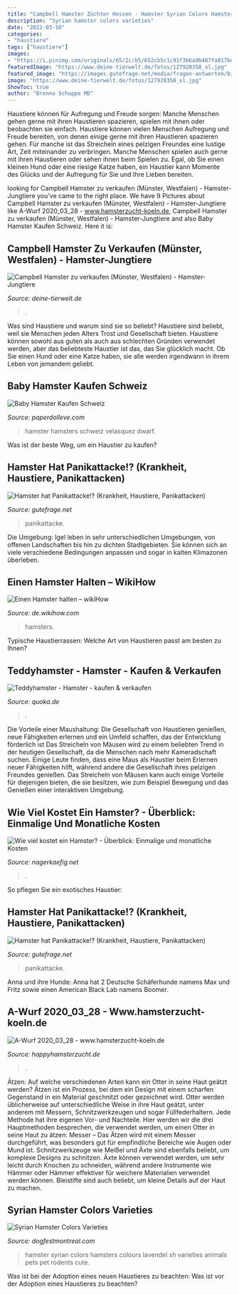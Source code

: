 ```yaml
---
title: "Campbell Hamster Züchter Hessen - Hamster Syrian Colors Hamsters Colours Lavendel Sh Varieties Animals Pets Pet Rodents Cute"
description: "Syrian hamster colors varieties"
date: "2022-03-10"
categories:
- "haustiere"
tags: ["haustiere"]
images:
- "https://i.pinimg.com/originals/65/2c/b5/652cb5c1c91f3b6a9b487fa017bed14e.jpg"
featuredImage: "https://www.deine-tierwelt.de/fotos/127928358_xl.jpg"
featured_image: "https://images.gutefrage.net/media/fragen-antworten/bilder/246483461/0_original.jpg?v=1493487859000"
image: "https://www.deine-tierwelt.de/fotos/127928358_xl.jpg"
ShowToc: true
author: "Brenna Schuppe MD"
---
```



Haustiere können für Aufregung und Freude sorgen: Manche Menschen gehen gerne mit ihren Haustieren spazieren, spielen mit ihnen oder beobachten sie einfach.
Haustiere können vielen Menschen Aufregung und Freude bereiten, von denen einige gerne mit ihren Haustieren spazieren gehen. Für manche ist das Streicheln eines pelzigen Freundes eine lustige Art, Zeit miteinander zu verbringen. Manche Menschen spielen auch gerne mit ihren Haustieren oder sehen ihnen beim Spielen zu. Egal, ob Sie einen kleinen Hund oder eine riesige Katze haben, ein Haustier kann Momente des Glücks und der Aufregung für Sie und Ihre Lieben bereiten.

	

		
looking for Campbell Hamster zu verkaufen (Münster, Westfalen) - Hamster-Jungtiere you've came to the right place. We have 9 Pictures about Campbell Hamster zu verkaufen (Münster, Westfalen) - Hamster-Jungtiere like A-Wurf 2020_03_28 - www.hamsterzucht-koeln.de, Campbell Hamster zu verkaufen (Münster, Westfalen) - Hamster-Jungtiere and also Baby Hamster Kaufen Schweiz. Here it is:
		
    
## Campbell Hamster Zu Verkaufen (Münster, Westfalen) - Hamster-Jungtiere

<img loading=lazy src="https://www.deine-tierwelt.de/fotos/127928358_xl.jpg" onerror="this.onerror=null;this.src='https://tse4.mm.bing.net/th?id=OIP.JIoAOP9FtTipoBrj6nruNAHaNK&amp;pid=15.1';" alt="Campbell Hamster zu verkaufen (Münster, Westfalen) - Hamster-Jungtiere">

_Source: deine-tierwelt.de_

>. 

	

Was sind Haustiere und warum sind sie so beliebt?
Haustiere sind beliebt, weil sie Menschen jeden Alters Trost und Gesellschaft bieten. Haustiere können sowohl aus guten als auch aus schlechten Gründen verwendet werden, aber das beliebteste Haustier ist das, das Sie glücklich macht. Ob Sie einen Hund oder eine Katze haben, sie alle werden irgendwann in ihrem Leben von jemandem geliebt.

    
## Baby Hamster Kaufen Schweiz

<img loading=lazy src="https://i.pinimg.com/originals/f7/fa/ec/f7faecd232a59df266acf299dad0bef0.jpg" onerror="this.onerror=null;this.src='https://tse2.mm.bing.net/th?id=OIP.1w4aLK3u5jNdL3DRL6KRxwHaJQ&amp;pid=15.1';" alt="Baby Hamster Kaufen Schweiz">

_Source: paperdolleve.com_

>hamster hamsters schweiz velasquez dwarf. 

	

Was ist der beste Weg, um ein Haustier zu kaufen?

    
## Hamster Hat Panikattacke!? (Krankheit, Haustiere, Panikattacken)

<img loading=lazy src="https://images.gutefrage.net/media/fragen-antworten/bilder/246483461/0_original.jpg?v=1493487859000" onerror="this.onerror=null;this.src='https://tse4.mm.bing.net/th?id=OIP.cG3F-Ix0R8i9gN5eY8kVTQHaHa&amp;pid=15.1';" alt="Hamster hat Panikattacke!? (Krankheit, Haustiere, Panikattacken)">

_Source: gutefrage.net_

>panikattacke. 

	

Die Umgebung: Igel leben in sehr unterschiedlichen Umgebungen, von offenen Landschaften bis hin zu dichten Stadtgebieten. Sie können sich an viele verschiedene Bedingungen anpassen und sogar in kalten Klimazonen überleben.

    
## Einen Hamster Halten – WikiHow

<img loading=lazy src="https://www.wikihow.com/images_en/thumb/8/89/Care-for-a-Hamster-Step-4-Version-2.jpg/v4-728px-Care-for-a-Hamster-Step-4-Version-2.jpg" onerror="this.onerror=null;this.src='https://tse3.mm.bing.net/th?id=OIP.xN9_7bc8_yljqRofd2C4lwHaFj&amp;pid=15.1';" alt="Einen Hamster halten – wikiHow">

_Source: de.wikihow.com_

>hamsters. 

	

Typische Haustierrassen: Welche Art von Haustieren passt am besten zu Ihnen?

    
## Teddyhamster - Hamster - Kaufen &amp; Verkaufen

<img loading=lazy src="https://pic0.qimage.de/77/58/45/r247455877.jpg" onerror="this.onerror=null;this.src='https://tse3.mm.bing.net/th?id=OIP.9bBvqXVdYMbrRjM1vfQWLAAAAA&amp;pid=15.1';" alt="Teddyhamster - Hamster - kaufen &amp; verkaufen">

_Source: quoka.de_

>. 

	

Die Vorteile einer Maushaltung: Die Gesellschaft von Haustieren genießen, neue Fähigkeiten erlernen und ein Umfeld schaffen, das der Entwicklung förderlich ist
Das Streicheln von Mäusen wird zu einem beliebten Trend in der heutigen Gesellschaft, da die Menschen nach mehr Kameradschaft suchen. Einige Leute finden, dass eine Maus als Haustier beim Erlernen neuer Fähigkeiten hilft, während andere die Gesellschaft ihres pelzigen Freundes genießen. Das Streicheln von Mäusen kann auch einige Vorteile für diejenigen bieten, die sie besitzen, wie zum Beispiel Bewegung und das Genießen einer interaktiven Umgebung.

    
## Wie Viel Kostet Ein Hamster? - Überblick: Einmalige Und Monatliche Kosten

<img loading=lazy src="https://www.nagerkaefig.net/wp-content/uploads/wie-viel-kostet-ein-hamster-360x154.jpg" onerror="this.onerror=null;this.src='https://tse1.mm.bing.net/th?id=OIP.CJIX8e7mbbPn55Ddu3zkCgAAAA&amp;pid=15.1';" alt="Wie viel kostet ein Hamster? - Überblick: Einmalige und monatliche Kosten">

_Source: nagerkaefig.net_

>. 

	

So pflegen Sie ein exotisches Haustier:

    
## Hamster Hat Panikattacke!? (Krankheit, Haustiere, Panikattacken)

<img loading=lazy src="https://images.gutefrage.net/media/fragen-antworten/bilder/246483461/1_original.jpg?v=1493487859000" onerror="this.onerror=null;this.src='https://tse2.mm.bing.net/th?id=OIP.YQCe57mbLcsyE3kDhRmxmAHaHa&amp;pid=15.1';" alt="Hamster hat Panikattacke!? (Krankheit, Haustiere, Panikattacken)">

_Source: gutefrage.net_

>panikattacke. 

	

Anna und ihre Hunde: Anna hat 2 Deutsche Schäferhunde namens Max und Fritz sowie einen American Black Lab namens Boomer.

    
## A-Wurf 2020_03_28 - Www.hamsterzucht-koeln.de

<img loading=lazy src="https://image.jimcdn.com/app/cms/image/transf/dimension=4096x4096:format=jpg/path/sf1f325c83f14f760/image/i1c8655d8f838b22c/version/1586816530/image.jpg" onerror="this.onerror=null;this.src='https://tse4.mm.bing.net/th?id=OIP.lp3k1Hz-FEmHm9x_Al9wuAHaGq&amp;pid=15.1';" alt="A-Wurf 2020_03_28 - www.hamsterzucht-koeln.de">

_Source: happyhamsterzucht.de_

>. 

	

Ätzen: Auf welche verschiedenen Arten kann ein Otter in seine Haut geätzt werden?
Ätzen ist ein Prozess, bei dem ein Design mit einem scharfen Gegenstand in ein Material geschnitzt oder gezeichnet wird. Otter werden üblicherweise auf unterschiedliche Weise in ihre Haut geätzt, unter anderem mit Messern, Schnitzwerkzeugen und sogar Füllfederhaltern. Jede Methode hat ihre eigenen Vor- und Nachteile. Hier werden wir die drei Hauptmethoden besprechen, die verwendet werden, um einen Otter in seine Haut zu ätzen: Messer – Das Ätzen wird mit einem Messer durchgeführt, was besonders gut für empfindliche Bereiche wie Augen oder Mund ist. Schnitzwerkzeuge wie Meißel und Äxte sind ebenfalls beliebt, um komplexe Designs zu schnitzen. Äxte können verwendet werden, um sehr leicht durch Knochen zu schneiden, während andere Instrumente wie Hämmer oder Hämmer effektiver für weichere Materialien verwendet werden können. Bleistifte sind auch beliebt, um kleine Details auf der Haut zu machen.

    
## Syrian Hamster Colors Varieties

<img loading=lazy src="https://i.pinimg.com/originals/65/2c/b5/652cb5c1c91f3b6a9b487fa017bed14e.jpg" onerror="this.onerror=null;this.src='https://tse1.mm.bing.net/th?id=OIP.5PHNGd4xxbduSwj5jL1YswHaFj&amp;pid=15.1';" alt="Syrian Hamster Colors Varieties">

_Source: dogfestmontreal.com_

>hamster syrian colors hamsters colours lavendel sh varieties animals pets pet rodents cute. 

	

Was ist bei der Adoption eines neuen Haustieres zu beachten: Was ist vor der Adoption eines Haustieres zu beachten?

